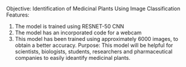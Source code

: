 Objective: Identification of Medicinal Plants Using Image Classification
Features: 
1. The model is trained using RESNET-50 CNN
2. The model has an incorporated code for a webcam
3. This model has been trained using approximately 6000 images, to obtain a better accuracy.
Purpose: This model will be helpful for scientists, biologists, students, researchers and pharmaceutical companies to easily ideantify medicinal plants.
